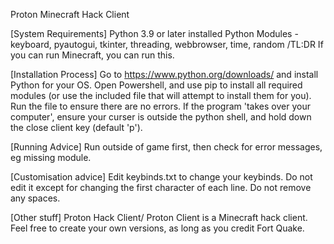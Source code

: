 Proton
Minecraft Hack Client

[System Requirements]
Python 3.9 or later installed
Python Modules - keyboard, pyautogui, tkinter, threading, webbrowser, time, random
/TL:DR If you can run Minecraft, you can run this.

[Installation Process]
Go to https://www.python.org/downloads/ and install Python for your OS.
Open Powershell, and use pip to install all required modules (or use the included file that will attempt to install them for you).
Run the file to ensure there are no errors.
If the program 'takes over your computer', ensure your curser is outside the python shell, and hold down the close client key (default 'p').

[Running Advice]
Run outside of game first, then check for error messages, eg missing module.

[Customisation advice]
Edit keybinds.txt to change your keybinds.
Do not edit it except for changing the first character of each line. Do not remove any spaces.

[Other stuff]
Proton Hack Client/ Proton Client is a Minecraft hack client. Feel free to create your own versions, as long as you credit Fort Quake.
